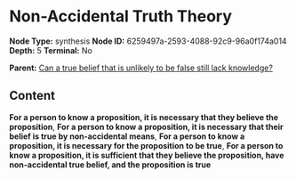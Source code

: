 # Non-Accidental Truth Theory

**Node Type:** synthesis
**Node ID:** 6259497a-2593-4088-92c9-96a0f174a014
**Depth:** 5
**Terminal:** No

**Parent:** [Can a true belief that is unlikely to be false still lack knowledge?](can-a-true-belief-that-is-unlikely-to-be-false-still-lack-knowledge-antithesis-cb13cb46-f9a1-4647-90f6-d70cb4f8155f.md)

## Content

**For a person to know a proposition, it is necessary that they believe the proposition**, **For a person to know a proposition, it is necessary that their belief is true by non-accidental means**, **For a person to know a proposition, it is necessary for the proposition to be true**, **For a person to know a proposition, it is sufficient that they believe the proposition, have non-accidental true belief, and the proposition is true**
